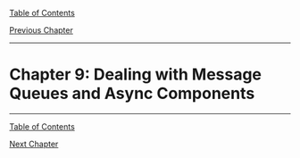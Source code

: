 [Table of Contents](_toc.md)

[Previous Chapter](ch8.md)

---

# Chapter 9: Dealing with Message Queues and Async Components #


---
[Table of Contents](_toc.md)

[Next Chapter](ch10.md)
